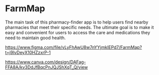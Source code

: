 # FarmMap
The main task of this pharmacy-finder app is to help users find nearby pharmacies that meet their specific needs. The ultimate goal is to make it easy and convenient for users to access the care and medications they need to maintain good health.

https://www.figma.com/file/vLyFhAwU8w7nYYjmkIEPd7/FarmMap?t=j9lvDeyX10HZzxrP-1

https://www.canva.com/design/DAFag-FFA8A/kv3DdJfBqcPnJQJShXqT_Q/view
